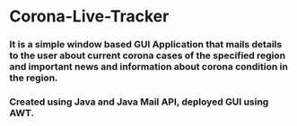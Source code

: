 # Corona-Live-Tracker

### It is a simple window based GUI Application that mails details to the user about current corona cases of the specified region and important news and information about corona condition in the region.
### Created using Java and Java Mail API, deployed GUI using AWT.
